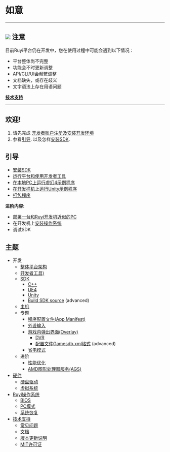 # 如意

---
## ![](/docs/img/warning.png) 注意
目前Ruyi平台仍在开发中，您在使用过程中可能会遇到以下情况：

* 平台整体尚不完整
* 功能会不时更新调整
* API/CLI/UI会频繁调整
* 文档缺失，或存在歧义
* 文字语法上存在用语问题

__[技术支持](topics/support.md)__

---

## 欢迎!

1. 请先完成 [开发者账户注册及安装开发环境](topics/dev_onboarding.md)
1. 参看[引导](#tutorials). 以及怎样[安装SDK](tutorials/setup.md).

## 引导

* [安装SDK](tutorials/setup.md)
* [运行平台和使用开发者工具](tutorials/layer0_devtools.md)
* [在本地PC上运行虚幻4示例程序](tutorials/run_ue4_sample_pc.md)
* [在开发样机上运行Unity示例程序](tutorials/run_unity_sample_console.md)
* [打包程序](tutorials/how_to_pack.md)

__进阶内容:__

* [部署一台和Ruyi开发机近似的PC](topics/simulation_system.md)
* 在开发机上[安装操作系统](topics/os.md#Installation)
* 调试SDK

## 主题

* 开发
    * [整体平台架构](topics/layer0.md)
    * [开发者工具)](topics/devtool.md)
    * [SDK](topics/sdk.md)
        * [C++](topics/cplusplus.md)
        * [UE4](topics/ue4.md)
        * [Unity](topics/unity.md)
        * [Build SDK source](topics/build_sdk_source.md) (advanced)
    * [主机](topics/console_dev.md)
    * 专题
        * [程序配置文件(App Manifest)](topics/app_metadata.md)
        * [外设输入](topics/input.md)
        * [游戏内弹出界面(Overlay)](topics/overlay.md)
            * [DVR](topics/dvr.md)
            * [配置文件Gamesdb.xml格式](topics/gamesdb_format.md) (advanced)
        * [省电模式](topics/lpm.md)
    * 进阶
        * [性能优化](topics/optimization.md)
        * [AMD图形处理器服务(AGS)](topics/amd_gpu_services.md)
* [硬件](topics/hardware.md)
    * [硬盘驱动](topics/harddrive.md)
    * [虚拟系统](topics/simulation_system.md)
* [Ruyi操作系统](topics/os.md)
    * [BIOS](topics/bios.md)
    * [PC模式](topics/pc_mode.md)
    * [系统恢复](topics/os_recovery.md)
* [技术支持](topics/support.md)
    * [常见问题](faq.md)
    * [文档](topics/docs.md)
    * [版本更新说明](topics/release_notes.md)
    * [MIT许可证](../../LICENSE.md)
